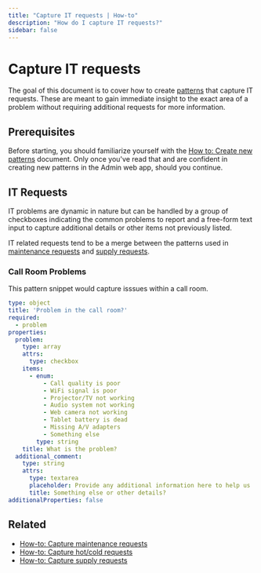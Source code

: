 ```yaml
---
title: "Capture IT requests | How-to"
description: "How do I capture IT requests?"
sidebar: false
---
```


# Capture IT requests

The goal of this document is to cover how to create [patterns](/topics/patterns/) that capture IT requests. These are meant to gain immediate insight to the exact area of a problem without requiring additional requests for more information.

## Prerequisites

Before starting, you should familiarize yourself with the [How to: Create new patterns](/how-to/create-new-patterns/) document. Only once you've read that and are confident in creating new patterns in the Admin web app, should you continue.

## IT Requests

IT problems are dynamic in nature but can be handled by a group of checkboxes indicating the common problems to report and a free-form text input to capture additional details or other items not previously listed.

IT related requests tend to be a merge between the patterns used in [maintenance requests](/how-to/capture-maintenance-requests/) and [supply requests](/how-to/capture-supply-requests/).

### Call Room Problems

This pattern snippet would capture isssues within a call room.

```yaml
type: object
title: 'Problem in the call room?'
required:
  - problem
properties:
  problem:
    type: array
    attrs:
      type: checkbox
    items:
      - enum:
          - Call quality is poor
          - WiFi signal is poor
          - Projector/TV not working
          - Audio system not working
          - Web camera not working
          - Tablet battery is dead
          - Missing A/V adapters
          - Something else
        type: string
    title: What is the problem?
  additional_comment:
    type: string
    attrs:
      type: textarea
      placeholder: Provide any additional information here to help us
      title: Something else or other details?
additionalProperties: false
```

## Related

* [How-to: Capture maintenance requests](/how-to/capture-maintenance-requests/)
* [How-to: Capture hot/cold requests](/how-to/capture-hot-cold-requests/)
* [How-to: Capture supply requests](/how-to/capture-supply-requests/)
